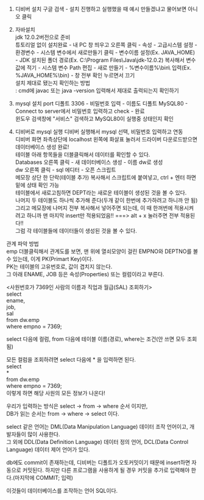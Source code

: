 1. 디비버 설치 
구글 검색 - 설치 진행하고 실행했을 때 예시 만들겠냐고 물어보면 아니오 클릭  


2. 자바설치  
jdk 12.0.2버전으로 준비  
튜토리얼 없이 설치완료 - 내 PC 창 띄우고 오른쪽 클릭 - 속성 - 고급시스템 설정 - 환경변수 - 시스템 변수에서 새로만들기 클릭 - 변수이름 설정(Ex. JAVA_HOME) - JDK 설치된 폴더 경로(Ex. C:\Program Files\Java\jdk-12.0.2) 복사해서 변수값에 적기 - 시스템 변수 Path 편집 - 새로 만들기 - %변수이름%\bin\ 입력(Ex. %JAVA_HOME%\bin\) - 창 전부 확인 누르면서 끄기  
  설치 제대로 됐는지 확인하는 방법  
: cmd에 javac 또는 java -version 입력해서 제대로 출력되는지 확인하기  


3. mysql 설치
port 디폴트 3306 - 비밀번호 입력 - 이름도 디폴트 MySQL80 - Connect to server에서 비밀번호 입력하고 check - 완료  
윈도우 검색창에 "서비스" 검색하고 MySQL80이 실행중 상태인지 확인  


4. 디비버로 mysql 실행
디비버 실행해서 mysql 선택, 비밀번호 입력하고 연동  
디비버 화면 좌측상단에 localhost 왼쪽에 화살표 눌러서 드라이버 다운로드받으면 데이터베이스 생성 완료!  
테이블 아래 항목들을 더블클릭해서 데이터를 확인할 수 있다.  
Databases 오른쪽 클릭 - 새 데이터베이스 생성 - 이름 dw로 생성  
dw 오른쪽 클릭 - sql 에디터 - 오픈 스크립트  
메모장 상단 한 단락(테이블 추가) 복사해서 스크립트에 붙여넣고, ctrl + 엔터 하면 밑에 상태 확인 가능  
테이블에서 새로고침하면 DEPT라는 새로운 테이블이 생성된 것을 볼 수 있다.  
나머지 두 테이블도 하나씩 추가해 준다(두개 같이 한번에 추가하려고 하니까 안 됨)  
그리고 메모장에 나머지 전부 복사해서 넣어주면 되는데, 이 때 한꺼번에 적용시켜려고 하니까 맨 마지막 insert만 적용되었음!! ===> alt + x 눌러주면 전부 적용된다!!  
그럼 각 테이블들에 데이터들이 생성된 것을 볼 수 있다.  

관계 파악 방법  
emp 더블클릭해서 관계도를 보면, 맨 위에 열쇠모양이 걸린 EMPNO와 DEPTNO를 볼 수 있는데, 이게 PK(Primart Key)이다.  
PK는 테이블의 고유번호로, 값이 겹치지 않는다.  
그 아래 ENAME, JOB 등은 속성(Properties) 또는 컬럼이라고 부른다.  

<사원번호가 7369인 사람의 이름과 직업과 월급(SAL) 조회하기>  
select   
ename,  
job,  
sal  
from dw.emp  
where empno = 7369;  

select 다음에 컬럼, from 다음에 테이블 이름(경로), where는 조건(안 쓰면 모두 조회됨)  

모든 컬럼을 조회하려면 select 다음에 * 을 입력하면 된다.  
select   
*  
from dw.emp  
where empno = 7369;  
이렇게 하면 해당 사원의 모든 정보가 나온다!  

우리가 입력하는 방식은 select -> from -> where 순서 이지만,  
DB가 읽는 순서는 from -> where -> select 이다.  

select 같은 언어는 DML(Data Manipulation Language) 데이터 조작 언어이고, 개발자들이 많이 사용한다.  
그 외에 DDL(Data Definition Language) 데이터 정의 언어, DCL(Data Control Language) 데이터 제어 언어가 있다.  

db에도 commit이 존재하는데, 디비버는 디폴트가 오토커밋이기 때문에 insert하면 자동으로 커밋된다. 하지만 다른 프로그램을 사용하게 될 경우 커밋을 추가로 입력해야 한다.(마지막에 COMMIT; 입력)  

이것들이 데이터베이스를 조작하는 언어 SQL이다.  
